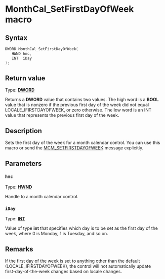 # MonthCal_SetFirstDayOfWeek macro

## Syntax

```cpp
DWORD MonthCal_SetFirstDayOfWeek(
   HWND hmc,
   INT  iDay
);
```

## Return value

Type: **[DWORD](https://learn.microsoft.com/windows/desktop/winprog/windows-data-types)**

Returns a **DWORD** value that contains two values. The high word is a **BOOL** value that is nonzero if the previous first day of the week did not equal LOCALE_IFIRSTDAYOFWEEK, or zero otherwise. The low word is an INT value that represents the previous first day of the week.

## Description

Sets the first day of the week for a month calendar control. You can use this macro or send the [MCM_SETFIRSTDAYOFWEEK](https://learn.microsoft.com/windows/desktop/Controls/mcm-setfirstdayofweek) message explicitly.

## Parameters

### `hmc`

Type: **[HWND](https://learn.microsoft.com/windows/desktop/WinProg/windows-data-types)**

Handle to a month calendar control.

### `iDay`

Type: **[INT](https://learn.microsoft.com/windows/desktop/WinProg/windows-data-types)**

Value of type **int** that specifies which day is to be set as the first day of the week, where 0 is Monday, 1 is Tuesday, and so on.

## Remarks

If the first day of the week is set to anything other than the default (LOCALE_IFIRSTDAYOFWEEK), the control will not automatically update first-day-of-the-week changes based on locale changes.